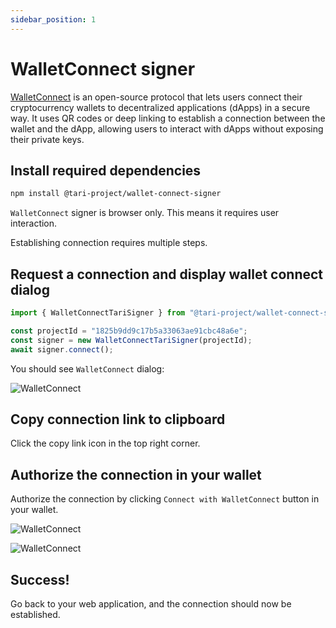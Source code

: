 ```yaml
---
sidebar_position: 1
---
```


# WalletConnect signer

[WalletConnect](https://walletconnect.network/) is an open-source protocol that lets users connect their cryptocurrency wallets to decentralized applications (dApps) in a secure way. It uses QR codes or deep linking to establish a connection between the wallet and the dApp, allowing users to interact with dApps without exposing their private keys.

## Install required dependencies

```bash npm2yarn
npm install @tari-project/wallet-connect-signer
```

`WalletConnect` signer is browser only. This means it requires user interaction.

Establishing connection requires multiple steps.

## Request a connection and display wallet connect dialog

```js
import { WalletConnectTariSigner } from "@tari-project/wallet-connect-signer";

const projectId = "1825b9dd9c17b5a33063ae91cbc48a6e";
const signer = new WalletConnectTariSigner(projectId);
await signer.connect();
```

You should see `WalletConnect` dialog:

![WalletConnect](/img/tari/wallet-connect-1.png)

## Copy connection link to clipboard

Click the copy link icon in the top right corner.

## Authorize the connection in your wallet

Authorize the connection by clicking `Connect with WalletConnect` button in your wallet.

![WalletConnect](/img/tari/wallet-connect-2.png)

![WalletConnect](/img/tari/wallet-connect-3.png)

## Success!

Go back to your web application, and the connection should now be established.
